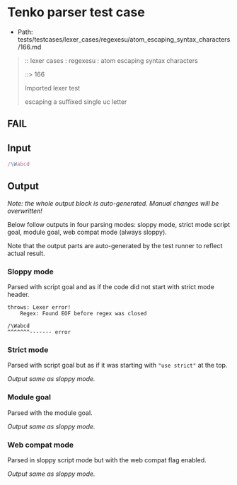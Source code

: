 # Tenko parser test case

- Path: tests/testcases/lexer_cases/regexesu/atom_escaping_syntax_characters/166.md

> :: lexer cases : regexesu : atom escaping syntax characters
>
> ::> 166
>
> Imported lexer test
>
> escaping a suffixed single uc letter

## FAIL

## Input

`````js
/\Wabcd
`````

## Output

_Note: the whole output block is auto-generated. Manual changes will be overwritten!_

Below follow outputs in four parsing modes: sloppy mode, strict mode script goal, module goal, web compat mode (always sloppy).

Note that the output parts are auto-generated by the test runner to reflect actual result.

### Sloppy mode

Parsed with script goal and as if the code did not start with strict mode header.

`````
throws: Lexer error!
    Regex: Found EOF before regex was closed

/\Wabcd
^^^^^^^------- error
`````

### Strict mode

Parsed with script goal but as if it was starting with `"use strict"` at the top.

_Output same as sloppy mode._

### Module goal

Parsed with the module goal.

_Output same as sloppy mode._

### Web compat mode

Parsed in sloppy script mode but with the web compat flag enabled.

_Output same as sloppy mode._
